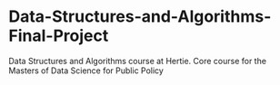 # Data-Structures-and-Algorithms-Final-Project
Data Structures and Algorithms course at Hertie. Core course for the Masters of Data Science for Public Policy
